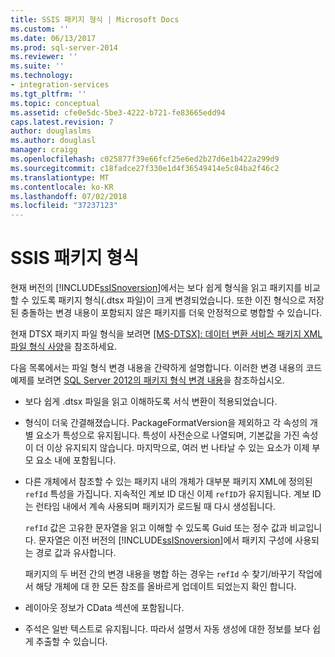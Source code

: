 ```yaml
---
title: SSIS 패키지 형식 | Microsoft Docs
ms.custom: ''
ms.date: 06/13/2017
ms.prod: sql-server-2014
ms.reviewer: ''
ms.suite: ''
ms.technology:
- integration-services
ms.tgt_pltfrm: ''
ms.topic: conceptual
ms.assetid: cfe0e5dc-5be3-4222-b721-fe83665edd94
caps.latest.revision: 7
author: douglaslms
ms.author: douglasl
manager: craigg
ms.openlocfilehash: c025877f39e66fcf25e6ed2b27d6e1b422a299d9
ms.sourcegitcommit: c18fadce27f330e1d4f36549414e5c84ba2f46c2
ms.translationtype: MT
ms.contentlocale: ko-KR
ms.lasthandoff: 07/02/2018
ms.locfileid: "37237123"
---
```

# <a name="ssis-package-format"></a>SSIS 패키지 형식
  현재 버전의 [!INCLUDE[ssISnoversion](../includes/ssisnoversion-md.md)]에서는 보다 쉽게 형식을 읽고 패키지를 비교할 수 있도록 패키지 형식(.dtsx 파일)이 크게 변경되었습니다. 또한 이진 형식으로 저장된 충돌하는 변경 내용이 포함되지 않은 패키지를 더욱 안정적으로 병합할 수 있습니다.  
  
 현재 DTSX 패키지 파일 형식을 보려면 [\[MS-DTSX\]: 데이터 변환 서비스 패키지 XML 파일 형식 사양](http://go.microsoft.com/fwlink/?LinkId=233251)을 참조하세요.  
  
 다음 목록에서는 파일 형식 변경 내용을 간략하게 설명합니다. 이러한 변경 내용의 코드 예제를 보려면 [SQL Server 2012의 패키지 형식 변경 내용](http://go.microsoft.com/fwlink/?LinkId=233255)을 참조하십시오.  
  
-   보다 쉽게 .dtsx 파일을 읽고 이해하도록 서식 변환이 적용되었습니다.  
  
-   형식이 더욱 간결해졌습니다. PackageFormatVersion을 제외하고 각 속성의 개별 요소가 특성으로 유지됩니다. 특성이 사전순으로 나열되며, 기본값을 가진 속성이 더 이상 유지되지 않습니다. 마지막으로, 여러 번 나타날 수 있는 요소가 이제 부모 요소 내에 포함됩니다.  
  
-   다른 개체에서 참조할 수 있는 패키지 내의 개체가 대부분 패키지 XML에 정의된 `refId` 특성을 가집니다. 지속적인 계보 ID 대신 이제 `refID`가 유지됩니다. 계보 ID는 런타임 내에서 계속 사용되며 패키지가 로드될 때 다시 생성됩니다.  
  
     `refId` 값은 고유한 문자열을 읽고 이해할 수 있도록 Guid 또는 정수 값과 비교입니다. 문자열은 이전 버전의 [!INCLUDE[ssISnoversion](../includes/ssisnoversion-md.md)]에서 패키지 구성에 사용되는 경로 값과 유사합니다.  
  
     패키지의 두 버전 간의 변경 내용을 병합 하는 경우는 `refId` 수 찾기/바꾸기 작업에서 해당 개체에 대 한 모든 참조를 올바르게 업데이트 되었는지 확인 합니다.  
  
-   레이아웃 정보가 CData 섹션에 포함됩니다.  
  
-   주석은 일반 텍스트로 유지됩니다. 따라서 설명서 자동 생성에 대한 정보를 보다 쉽게 추출할 수 있습니다.  
  
  
